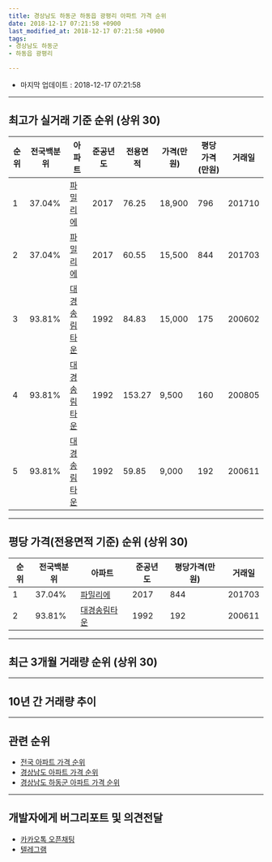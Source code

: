 ```yaml
---
title: 경상남도 하동군 하동읍 광평리 아파트 가격 순위
date: 2018-12-17 07:21:58 +0900
last_modified_at: 2018-12-17 07:21:58 +0900
tags:
- 경상남도 하동군
- 하동읍 광평리

---
```


* 마지막 업데이트 : 2018-12-17 07:21:58

---

## 최고가 실거래 기준 순위 (상위 30)


|순위|전국백분위|아파트|준공년도|전용면적|가격(만원)|평당가격(만원)|거래일|
|---|---|---|---|---|---|---|---|
|1|37.04%|[파밀리에](https://search.naver.com/search.naver?query=%EA%B2%BD%EC%83%81%EB%82%A8%EB%8F%84+%ED%95%98%EB%8F%99%EA%B5%B0+%ED%95%98%EB%8F%99%EC%9D%8D+%EA%B4%91%ED%8F%89%EB%A6%AC+%ED%8C%8C%EB%B0%80%EB%A6%AC%EC%97%90)|2017|76.25|18,900|796|201710|
|2|37.04%|[파밀리에](https://search.naver.com/search.naver?query=%EA%B2%BD%EC%83%81%EB%82%A8%EB%8F%84+%ED%95%98%EB%8F%99%EA%B5%B0+%ED%95%98%EB%8F%99%EC%9D%8D+%EA%B4%91%ED%8F%89%EB%A6%AC+%ED%8C%8C%EB%B0%80%EB%A6%AC%EC%97%90)|2017|60.55|15,500|844|201703|
|3|93.81%|[대경송림타운](https://search.naver.com/search.naver?query=%EA%B2%BD%EC%83%81%EB%82%A8%EB%8F%84+%ED%95%98%EB%8F%99%EA%B5%B0+%ED%95%98%EB%8F%99%EC%9D%8D+%EA%B4%91%ED%8F%89%EB%A6%AC+%EB%8C%80%EA%B2%BD%EC%86%A1%EB%A6%BC%ED%83%80%EC%9A%B4)|1992|84.83|15,000|175|200602|
|4|93.81%|[대경송림타운](https://search.naver.com/search.naver?query=%EA%B2%BD%EC%83%81%EB%82%A8%EB%8F%84+%ED%95%98%EB%8F%99%EA%B5%B0+%ED%95%98%EB%8F%99%EC%9D%8D+%EA%B4%91%ED%8F%89%EB%A6%AC+%EB%8C%80%EA%B2%BD%EC%86%A1%EB%A6%BC%ED%83%80%EC%9A%B4)|1992|153.27|9,500|160|200805|
|5|93.81%|[대경송림타운](https://search.naver.com/search.naver?query=%EA%B2%BD%EC%83%81%EB%82%A8%EB%8F%84+%ED%95%98%EB%8F%99%EA%B5%B0+%ED%95%98%EB%8F%99%EC%9D%8D+%EA%B4%91%ED%8F%89%EB%A6%AC+%EB%8C%80%EA%B2%BD%EC%86%A1%EB%A6%BC%ED%83%80%EC%9A%B4)|1992|59.85|9,000|192|200611|


---

## 평당 가격(전용면적 기준) 순위 (상위 30)


|순위|전국백분위|아파트|준공년도|평당가격(만원)|거래일|
|---|---|---|---|---|---|
|1|37.04%|[파밀리에](https://search.naver.com/search.naver?query=%EA%B2%BD%EC%83%81%EB%82%A8%EB%8F%84+%ED%95%98%EB%8F%99%EA%B5%B0+%ED%95%98%EB%8F%99%EC%9D%8D+%EA%B4%91%ED%8F%89%EB%A6%AC+%ED%8C%8C%EB%B0%80%EB%A6%AC%EC%97%90)|2017|844|201703|
|2|93.81%|[대경송림타운](https://search.naver.com/search.naver?query=%EA%B2%BD%EC%83%81%EB%82%A8%EB%8F%84+%ED%95%98%EB%8F%99%EA%B5%B0+%ED%95%98%EB%8F%99%EC%9D%8D+%EA%B4%91%ED%8F%89%EB%A6%AC+%EB%8C%80%EA%B2%BD%EC%86%A1%EB%A6%BC%ED%83%80%EC%9A%B4)|1992|192|200611|


---

## 최근 3개월 거래량 순위 (상위 30)


<div style="width:100%;">
    <canvas id="deal_count_ranking" height="250"></canvas>
</div>


<script>
new Chart(document.getElementById("deal_count_ranking"), {
    type: 'horizontalBar',
    data: {
        labels: ['대경송림타운', '파밀리에'],
        datasets: [{
            label: '실거래 수',
            data: [1, 1],
            borderColor: "rgba(255, 0, 128, 1)",
            backgroundColor: "rgba(255, 0, 128, 0.5)",
            fill: false,
        }]
    },
    options: {
        responsive: true,
        title: {
            display: true,
            text: '최근 3개월 거래량 순위'
        },
        tooltips: {
            mode: 'index',
            intersect: false,
            callbacks: {
                title: function(tooltipItems, data) {
                    return "실거래 수:";
                },
                label: function(tooltipItem, data) {
                    return data.labels[tooltipItem.index] + ": " + tooltipItem.xLabel;
                }
            }
        },
        hover: {
            mode: 'nearest',
            intersect: true
        },
        scales: {
            xAxes: [{
                display: true,
                scaleLabel: {
                    display: true,
                    labelString: '실거래 수'
                },
                ticks: {
                    suggestedMin: 0,
                }
            }],
            yAxes: [{
                display: true,
                ticks: {
                    autoSkip: false,
                    callback: function(value, index, values) {
                        if (value.length > 15)
                            return value.substr(0, 13) + "...";
                        else
                            return value;
                    }
                },
                scaleLabel: {
                    display: false,
                }
            }]
        }
    }
});

</script>


---

## 10년 간 거래량 추이


<div style="width:100%;">
    <canvas id="deal_progress" height="250"></canvas>
</div>

<script>
new Chart(document.getElementById("deal_progress"), {
    type: 'line',
    data: {
        labels: ['200812','200901','200902','200903','200904','200905','200906','200907','200908','200909','200910','200911','200912','201001','201002','201003','201004','201005','201006','201007','201008','201009','201010','201011','201012','201101','201102','201103','201104','201105','201106','201107','201108','201109','201110','201111','201112','201201','201202','201203','201204','201205','201206','201207','201208','201209','201210','201211','201212','201301','201302','201303','201304','201305','201306','201307','201308','201309','201310','201311','201312','201401','201402','201403','201404','201405','201406','201407','201408','201409','201410','201411','201412','201501','201502','201503','201504','201505','201506','201507','201508','201509','201510','201511','201512','201601','201602','201603','201604','201605','201606','201607','201608','201609','201610','201611','201612','201701','201702','201703','201704','201705','201706','201707','201708','201709','201710','201711','201712','201801','201802','201803','201804','201805','201806','201807','201808','201809','201810','201811','201812'],
        datasets: [{
            label: '실거래 수',
            pointRadius: 1,
            data: [0, 0, 1, 1, 2, 0, 2, 2, 0, 0, 0, 1, 0, 1, 1, 1, 0, 0, 15, 0, 2, 2, 2, 2, 0, 0, 0, 1, 0, 0, 0, 0, 0, 0, 0, 2, 0, 0, 0, 1, 0, 0, 0, 1, 0, 0, 6, 2, 2, 2, 0, 2, 0, 2, 0, 0, 0, 1, 1, 0, 0, 6, 0, 0, 1, 1, 0, 3, 3, 0, 1, 3, 0, 1, 1, 1, 1, 2, 1, 0, 1, 0, 0, 0, 0, 1, 1, 4, 1, 0, 0, 1, 3, 2, 0, 0, 0, 0, 6, 1, 1, 0, 1, 0, 3, 2, 2, 2, 0, 0, 0, 1, 0, 1, 0, 1, 1, 1, 1, 1, 0],
            borderColor: "rgba(255, 201, 14, 1)",
            backgroundColor: "rgba(255, 201, 14, 0.5)",
            fill: true,
        }]
    },
    options: {
        responsive: true,
        title: {
            display: true,
            text: '10년간 거래량 추이'
        },
        tooltips: {
            mode: 'index',
            intersect: false,
        },
        hover: {
            mode: 'nearest',
            intersect: true
        },
        scales: {
            xAxes: [{
                display: true,
                scaleLabel: {
                    display: true,
                    labelString: '년/월'
                }
            }],
            yAxes: [{
                display: true,
                ticks: {
                    suggestedMin: 0,
                },
                scaleLabel: {
                    display: true,
                    labelString: '실거래 수'
                }
            }]
        }
    }
});

</script>


---

## 관련 순위

- [전국 아파트 가격 순위](https://inasie.github.io/apt-ranking/전국)
- [경상남도 아파트 가격 순위](https://inasie.github.io/apt-ranking/경상남도)
- [경상남도 하동군 아파트 가격 순위](https://inasie.github.io/apt-ranking/경상남도-하동군)


---

## 개발자에게 버그리포트 및 의견전달

- [카카오톡 오픈채팅](https://open.kakao.com/o/gLJUAP4)
- [텔레그램](https://t.me/inasie)


